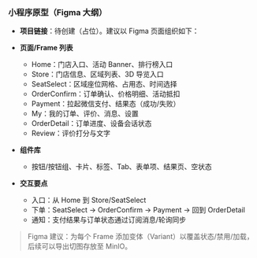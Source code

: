 ### 小程序原型（Figma 大纲）

- **项目链接**：待创建（占位）。建议以 Figma 页面组织如下：

- **页面/Frame 列表**
  - Home：门店入口、活动 Banner、排行榜入口
  - Store：门店信息、区域列表、3D 导览入口
  - SeatSelect：区域座位网格、占用态、时间选择
  - OrderConfirm：订单确认、价格明细、活动抵扣
  - Payment：拉起微信支付、结果态（成功/失败）
  - My：我的订单、评价、消息、设置
  - OrderDetail：订单进度、设备会话状态
  - Review：评价打分与文字

- **组件库**
  - 按钮/按钮组、卡片、标签、Tab、表单项、结果页、空状态

- **交互要点**
  - 入口：从 Home 到 Store/SeatSelect
  - 下单：SeatSelect -> OrderConfirm -> Payment -> 回到 OrderDetail
  - 通知：支付结果与订单状态通过订阅消息/轮询同步

> Figma 建议：为每个 Frame 添加变体（Variant）以覆盖状态/禁用/加载，后续可以导出切图存放至 MinIO。